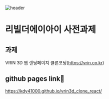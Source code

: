 ![header](https://capsule-render.vercel.app/api?color=auto)
# 리빌더에이아이 사전과제

## 과제
VRIN 3D 웹 랜딩페이지 클론코딩(https://vrin.co.kr)

## github pages link🔽
https://kdy41000.github.io/vrin3d_clone_react/
